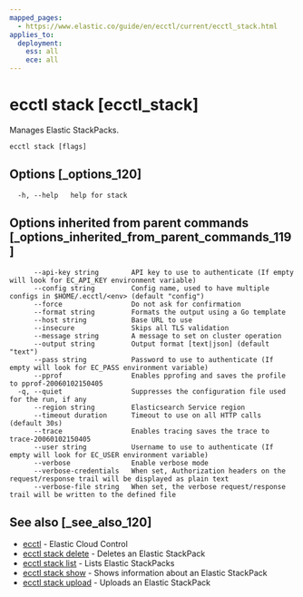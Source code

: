 ```yaml
---
mapped_pages:
  - https://www.elastic.co/guide/en/ecctl/current/ecctl_stack.html
applies_to:
  deployment:
    ess: all
    ece: all
---
```


# ecctl stack [ecctl_stack]

Manages Elastic StackPacks.

```
ecctl stack [flags]
```


## Options [_options_120]

```
  -h, --help   help for stack
```


## Options inherited from parent commands [_options_inherited_from_parent_commands_119]

```
      --api-key string        API key to use to authenticate (If empty will look for EC_API_KEY environment variable)
      --config string         Config name, used to have multiple configs in $HOME/.ecctl/<env> (default "config")
      --force                 Do not ask for confirmation
      --format string         Formats the output using a Go template
      --host string           Base URL to use
      --insecure              Skips all TLS validation
      --message string        A message to set on cluster operation
      --output string         Output format [text|json] (default "text")
      --pass string           Password to use to authenticate (If empty will look for EC_PASS environment variable)
      --pprof                 Enables pprofing and saves the profile to pprof-20060102150405
  -q, --quiet                 Suppresses the configuration file used for the run, if any
      --region string         Elasticsearch Service region
      --timeout duration      Timeout to use on all HTTP calls (default 30s)
      --trace                 Enables tracing saves the trace to trace-20060102150405
      --user string           Username to use to authenticate (If empty will look for EC_USER environment variable)
      --verbose               Enable verbose mode
      --verbose-credentials   When set, Authorization headers on the request/response trail will be displayed as plain text
      --verbose-file string   When set, the verbose request/response trail will be written to the defined file
```


## See also [_see_also_120]

* [ecctl](/reference/ecctl.md) - Elastic Cloud Control
* [ecctl stack delete](/reference/ecctl_stack_delete.md) - Deletes an Elastic StackPack
* [ecctl stack list](/reference/ecctl_stack_list.md) - Lists Elastic StackPacks
* [ecctl stack show](/reference/ecctl_stack_show.md) - Shows information about an Elastic StackPack
* [ecctl stack upload](/reference/ecctl_stack_upload.md) - Uploads an Elastic StackPack

